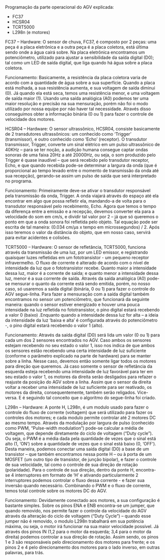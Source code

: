 Programação da parte operacional do AGV explicada:
- FC37
- HCSR04
- TCRT5000
- L298n (e motores)

FC37 – Hardware:
O sensor de chuva, FC37, é composto por 2 peças: uma peça é a placa eletrônica e a outra peça é a placa coletora, está última sendo onde a água cairá sobre. Na placa eletrônica encontramos um potenciômetro, utilizado para ajustar a sensibilidade da saída digital (D0); tal como um LED de saída digital, que liga quando há água sobre a placa coletora. 

Funcionamento: 
Basicamente, a resistência da placa coletora varia de acordo com a quantidade de água sobre a sua superfície. Quando a placa está molhada, a sua resistência aumenta, e sua voltagem de saída diminui (0). Já quando ela está seca, temos uma resistência menor, e uma voltagem de saída maior (1). Usando uma saída analógica (A0) podemos ter uma maior resolução e precisão na sua mensuração, porém não foi o modo utilizado por nossa equipe por não haver tal necessidade. Através disso conseguimos obter a informação binária (0 ou 1) para fazer o controle de velocidade dos motores.

HCSR04 – Hardware:
O sensor ultrassônico, HCSR04, consiste basicamente de 2 transdutores ultrassônicos: um conhecido como ‘Trigger’ (transmissor), e outro conhecido como ‘Echo’ (receptor). O transdutor transmissor, Trigger, converte um sinal elétrico em um pulso ultrassônico de 40KHz – para se ter noção, a audição humana consegue captar ondas sonoras de uma faixa 20Hz a até 20000Hz, ou seja, o som produzido pelo Trigger é quase inaudível – que será recebido pelo transdutor receptor, Echo, e que quando recebida pode-se determinar a largura da onda (que é proporcional ao tempo levado entre o momento de transmissão da onda até sua recepção), gerando-se assim um pulso de saída que será interpretado no programa.

Funcionamento:
Primeiramente deve-se ativar o transdutor responsável pela transmissão da onda, Trigger. A onda viajará através do espaço até ela encontrar em algo que possa refletir ela, mandando-a de volta para o transdutor responsável pelo recebimento, Echo. Agora que temos o tempo da diferença entre a emissão e a recepção, devemos converter ela para a velocidade do som em cm/s, e dividir tal valor por 2 – já que só queremos o ponto em que a onda sonora foi refletida pelo objeto. Tal equação pode ser escrita de tal maneira: (0.034 cm/µs x tempo em microssegundos) / 2. Após isso teremos o valor da distância do objeto, que em nosso caso, servirá para evitar acidentes e colisões.

TCRT5000 – Hardware:
O sensor de refletância, TCRT5000, funciona através da transmissão de uma luz, por um LED emissor, e registrando quaisquer luzes refletidas em um fototransistor - um pequeno receptor infravermelho. O fluxo de corrente é alterado de acordo com o nível de intensidade da luz que o fototransistor recebe. Quanto maior a intensidade dessa luz, maior é a corrente de saída; e quanto menor a intensidade dessa luz, menor é a sua corrente de saída. Através da saída analógica (A0) pode-se mensurar o quanto da corrente está sendo emitida, porém, no nosso caso, só usaremos a saída digital (binária, 0 ou 1) para fazer o controle do AGV segue-linha.  Para fazer a mensuração com a saída digital também encontramos no sensor um potenciômetro, que funcionará da seguinte maneira: quando o sensor estiver energizado e houver uma pouca intensidade na luz refletida no fototransistor, o pino digital estará recebendo a valor 0 (baixo) .Enquanto quando a intensidade dessa luz for alta – a ideia da intensidade da luz ‘baixa e alta’ é configurada através do potenciômetro -, o pino digital estará recebendo o valor 1 (alto).

Funcionamento:
Através da saída digital (D0) será lida um valor (0 ou 1) para cada um dos 2 sensores encontrados no AGV. Caso ambos os sensores estejam recebendo no seu estado o valor 1, isso nos indica de que ambos os sensores estão recebendo uma certa intensidade de luz suficiente (conforme o parâmetro explicado na parte de hardware) para se manter sobre a linha. Nesse caso, devemos então somente ligar todos os motores para direção que queremos. Já caso somente o sensor de refletância da esquerda esteja recebendo uma intensidade de luz favorável para ter em seu estado o valor 1, os motores da direita serão desligados para refazer o reajuste da posição do AGV sobre a linha. Assim que o sensor da direita voltar a receber uma intensidade de luz suficiente para ser reativado, os motores da direita, consequentemente, também serão religados. Vice-versa. E é seguindo tal conceito que o algoritmo do segue-linha foi criado.

L298n – Hardware:
A ponte H, L298n, é um modulo usado para fazer o controle do fluxo de corrente (voltagem) que será utilizado para fazer os controles dos motores; e cada modulo permite controlar até 2 motores DC ao mesmo tempo. Através da modulação por largura de pulso (conhecido como PWM, “Pulse-width modulation”) pode-se calcular a média de voltagem, que depende diretamente do ciclo de voltagem (“Duty cycle”). Ou seja, o PWM é a média dada pela quantidade de vezes que o sinal está alto (1, ‘ON’) sobre a quantidade de vezes que o sinal está baixo (0, ‘OFF’). Desta maneira, podemos conectar uma saída digital (D0) a base de um transistor – que também encontramos nessa ponte H – ou à porta de um MOSFET (um outro tipo de transistor, de junção bipolar), e fazer o controle de sua velocidade, tal como o controle de sua direção de rotação (polaridade). Para o controle de sua direção, dentro da ponte H, encontra-se 4 interruptores em formato de ‘H’ e ativando particularmente 2 interruptores podemos controlar o fluxo dessa corrente - e fazer sua inversão quando necessário. Combinando o PWM e o fluxo de corrente, temos total controle sobre os motores DC do AGV.

Funcionamento:
Devidamente conectado aos motores, a sua configuração é bastante simples. Sobre os pinos ENA e ENB encontra-se um jumper, que quando removido, nos permite fazer o controle da velocidade do AGV através da alteração do ciclo de voltagem (“Duty Cycle”) – quando esse jumper não é removido, o modulo L298n trabalhará em sua potência máxima, ou seja, o motor irá funcionar na sua maior velocidade possível. Já através dos pinos IN (1,2 para o motor da esquerda; 3,4 para o motor da direita) podemos controlar a sua direção de rotação. Assim sendo, os pinos 1 e 3 são responsáveis pelo direcionamento dos motores para frente; e os pinos 2 e 4 pelo direcionamento dos motores para o lado inverso, em outras palavras, para trás.
